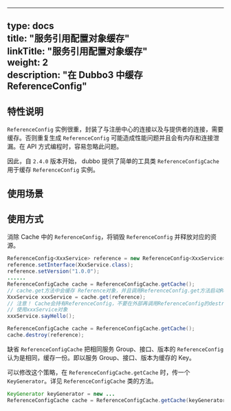 
---  
type: docs  
title: "服务引用配置对象缓存"  
linkTitle: "服务引用配置对象缓存"  
weight: 2  
description: "在 Dubbo3 中缓存 ReferenceConfig"
---   
## 特性说明

`ReferenceConfig` 实例很重，封装了与注册中心的连接以及与提供者的连接，需要缓存。否则重复生成 `ReferenceConfig` 可能造成性能问题并且会有内存和连接泄漏。在 API 方式编程时，容易忽略此问题。

因此，自 `2.4.0` 版本开始， dubbo 提供了简单的工具类 `ReferenceConfigCache`用于缓存 `ReferenceConfig` 实例。
## 使用场景
## 使用方式
消除 Cache 中的 `ReferenceConfig`，将销毁 `ReferenceConfig` 并释放对应的资源。
```java  
ReferenceConfig<XxxService> reference = new ReferenceConfig<XxxService>();  
reference.setInterface(XxxService.class);  
reference.setVersion("1.0.0");  
......  
ReferenceConfigCache cache = ReferenceConfigCache.getCache();  
// cache.get方法中会缓存 Reference对象，并且调用ReferenceConfig.get方法启动ReferenceConfig  
XxxService xxxService = cache.get(reference);  
// 注意！ Cache会持有ReferenceConfig，不要在外部再调用ReferenceConfig的destroy方法，导致Cache内的ReferenceConfig失效！  
// 使用xxxService对象  
xxxService.sayHello();  
```
```java  
ReferenceConfigCache cache = ReferenceConfigCache.getCache();  
cache.destroy(reference);  
```   
缺省 `ReferenceConfigCache` 把相同服务 Group、接口、版本的 `ReferenceConfig` 认为是相同，缓存一份。即以服务 Group、接口、版本为缓存的 Key。

可以修改这个策略，在 `ReferenceConfigCache.getCache` 时，传一个 `KeyGenerator`。详见 `ReferenceConfigCache` 类的方法。
```java  
KeyGenerator keyGenerator = new ...  
ReferenceConfigCache cache = ReferenceConfigCache.getCache(keyGenerator);  
```
